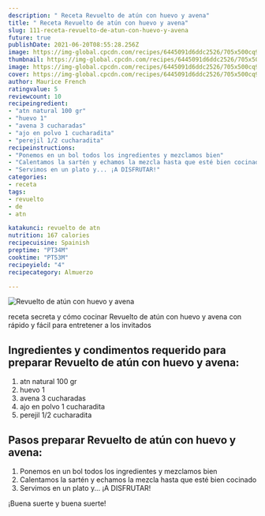 ```yaml
---
description: " Receta Revuelto de atún con huevo y avena"
title: " Receta Revuelto de atún con huevo y avena"
slug: 111-receta-revuelto-de-atun-con-huevo-y-avena
future: true
publishDate: 2021-06-20T08:55:28.256Z
image: https://img-global.cpcdn.com/recipes/6445091d6ddc2526/705x500cq90/revuelto-de-atun-con-huevo-y-avena-foto-principal.jpg
thumbnail: https://img-global.cpcdn.com/recipes/6445091d6ddc2526/705x500cq90/revuelto-de-atun-con-huevo-y-avena-foto-principal.jpg
image: https://img-global.cpcdn.com/recipes/6445091d6ddc2526/705x500cq90/revuelto-de-atun-con-huevo-y-avena-foto-principal.jpg
cover: https://img-global.cpcdn.com/recipes/6445091d6ddc2526/705x500cq90/revuelto-de-atun-con-huevo-y-avena-foto-principal.jpg
author: Maurice French
ratingvalue: 5
reviewcount: 10
recipeingredient:
- "atn natural 100 gr"
- "huevo 1"
- "avena 3 cucharadas"
- "ajo en polvo 1 cucharadita"
- "perejil 1/2 cucharadita"
recipeinstructions:
- "Ponemos en un bol todos los ingredientes y mezclamos bien"
- "Calentamos la sartén y echamos la mezcla hasta que esté bien cocinado"
- "Servimos en un plato y... ¡A DISFRUTAR!"
categories:
- receta
tags:
- revuelto
- de
- atn

katakunci: revuelto de atn 
nutrition: 167 calories
recipecuisine: Spainish
preptime: "PT34M"
cooktime: "PT53M"
recipeyield: "4"
recipecategory: Almuerzo

---
```



![Revuelto de atún con huevo y avena](https://img-global.cpcdn.com/recipes/6445091d6ddc2526/705x500cq90/revuelto-de-atun-con-huevo-y-avena-foto-principal.jpg)

receta secreta y cómo cocinar Revuelto de atún con huevo y avena con rápido y fácil para entretener a los invitados

<!--inarticleads1-->

## Ingredientes y condimentos requerido para preparar Revuelto de atún con huevo y avena:

1. atn natural 100 gr
1. huevo 1
1. avena 3 cucharadas
1. ajo en polvo 1 cucharadita
1. perejil 1/2 cucharadita



<!--inarticleads2-->

## Pasos preparar Revuelto de atún con huevo y avena:

1. Ponemos en un bol todos los ingredientes y mezclamos bien
1. Calentamos la sartén y echamos la mezcla hasta que esté bien cocinado
1. Servimos en un plato y... ¡A DISFRUTAR!



¡Buena suerte y buena suerte!


